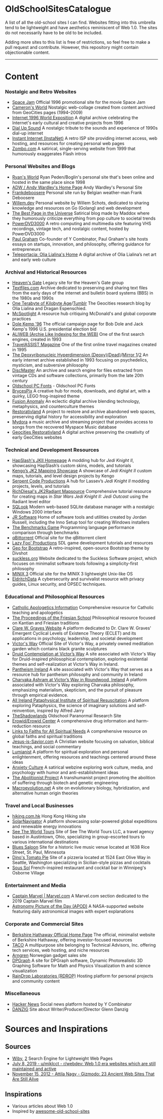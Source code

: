 # OldSchoolSitesCatalogue
A list of all the old-school sites I can find. Websites fitting into this umbrella tend to be lightweight and have aesthetics reminiscent of Web 1.0. The sites do not necessarily have to be old to be included.

Adding more sites to this list is free of restrictions, so feel free to make a pull request and contribute. However, this repository might contain objectionable content.

---

# Content
### Nostalgic and Retro Websites
- [Space Jam](https://www.spacejam.com/1996/) Official 1996 promotional site for the movie Space Jam
- [Cameron's World](https://www.cameronsworld.net/) Nostalgic web-collage created from content archived from GeoCities pages (1994–2009)
- [Internet 1996 World Exposition](https://park.org/) A digital archive celebrating the Internet's early cultural and creative projects from 1996
- [Dial Up Sound](https://www.dialupsound.com/) A nostalgic tribute to the sounds and experience of 1990s dial-up internet
- [Instant Internet (InstaNet)](https://www.instanet.com/) A retro ISP site providing internet access, web hosting, and resources for creating personal web pages
- [Zombo.com](https://zombo.com/) A satirical, single-serving website from 1999 that humorously exaggerates Flash intros

### Personal Websites and Blogs
- [Ryan's World](http://boglin.iwarp.com/) Ryan Peden/Boglin's personal site that's been online and hosted in the same place since 1998
- [ADW / Andy Wardley's Home Page](https://wardley.org/) Andy Wardley's Personal Site
- [Frankdeboosere](https://www.frankdeboosere.be/) Personal site run by Belgian weather-man Frank Deboosere
- [Willem.dev](https://www.willem.dev/) Personal website by Willem Schots, dedicated to sharing knowledge and resources on Go (Golang) and web development
- [The Best Page in the Universe](http://maddox.xmission.com/) Satirical blog made by Maddox where they humorously criticize everything from pop culture to societal trends
- [PowerDVD3000](https://www.dvd3000.ca/) A retro computing and multimedia site featuring VHS recordings, vintage tech, and nostalgic content, hosted by PowerDVD3000
- [Paul Graham](https://paulgraham.com/) Co-founder of Y Combinator, Paul Graham's site hosts essays on startups, innovation, and philosophy, offering guidance for entrepreneurs
- [Teleportacia: Olia Lialina's Home](http://art.teleportacia.org/) A digital archive of Olia Lialina’s net art and early web culture

### Archival and Historical Resources
- [Heaven's Gate](https://www.heavensgate.com/) Legacy site for the Heaven's Gate group
- [Textfiles.com](http://textfiles.com/thoughts/) Archive dedicated to preserving and sharing text files from the early days of the internet and bulletin board systems (BBS) in the 1980s and 1990s
- [One Terabyte of Kilobyte Age](https://blog.geocities.institute/)/[Tumblr](https://oneterabyteofkilobyteage.tumblr.com/) The Geocities research blog by Olia Lialina and Dragan Espenschied.
- [McSpotlight](https://www.mcspotlight.org/index.shtml) A resource hub critiquing McDonald's and global corporate practices
- [Dole Kemp '96](https://www.dolekemp96.org/main.htm) The official campaign page for Bob Dole and Jack Kemp's 1996 U.S. presidential election bid
- [ALIWEB (Archie Like Indexing for the WEB)](http://www.aliweb.com/) One of the first search engines, created in 1993
- [TravelASSIST Magazine](http://travelassist.com/mag/mag_home.html) One of the first online travel magazines created in 1995
- [The Deoxyribonucleic Hyperdimension (Deoxy)(Dead)](https://web.archive.org/web/20240906001207/https://deoxy.org/)/[Mirror 1](https://tedwilliams.co/deoxy/)/[2](https://jacobsm.com/deoxy/deoxy.org/index.html) An early internet archive established in 1993 focusing on psychedelics, mysticism, and subversive philosophy
- [DiscMaster](http://discmaster.textfiles.com/) An archive and search engine for files extracted from vintage CDs and software collections, primarily from the late 20th century
- [Oldschool PC Fonts](https://int10h.org/oldschool-pc-fonts/) - Oldschool PC Fonts
- [BrycesPix](https://lelegofrog.github.io/index.html) A creative hub for mods, downloads, and digital art, with a quirky, LEGO frog-inspired theme
- [Fusion Anomaly](https://fusionanomaly.net/) An eclectic digital archive blending technology, metaphysics, and counterculture themes
- [Restorativland](https://restorativland.org/) A project to restore and archive abandoned web spaces, preserving digital history for accessibility and exploration
- [Mydora](https://mydora.restorativland.org/) a music archive and streaming project that provides access to songs from the recovered Myspace Music database
- [Geocities Restorativland](https://geocities.restorativland.org/) A digital archive preserving the creativity of early GeoCities websites

### Technical and Development Resources
- [HapSlash's JKII Homepage](https://jkhub.org/sites/hapslash/) A modding hub for _Jedi Knight II_, showcasing HapSlash’s custom skins, models, and tutorials
- [Kengo’s JK2 Mapping Showcase](https://jkhub.org/sites/kengo/) A showcase of _Jedi Knight II_ custom maps, tutorials, and level design projects by Kengo
- [Serpent Code Productions](https://jkhub.org/sites/lassev/) A hub for Lassev’s _Jedi Knight II_ modding projects, levels, and tutorials
- [RichDiesal's JK2Radiant Mapsource](https://jkhub.org/mapping/richdiesal/richdiesal.htm) Comprehensive tutorial resource for creating maps in _Star Wars Jedi Knight II: Jedi Outcast_ using the Radiant level editor
- [SQLook](https://sqlook.com/) Modern web-based SQLite database manager with a nostalgic Windows 2000 interface
- [JR Software](https://jrsoftware.org/) Home of software tools and utilities created by Jordan Russell, including the Inno Setup tool for creating Windows installers
- [The Benchmarks Game](https://benchmarksgame-team.pages.debian.net/benchmarksgame) Programming language performance comparison through benchmarks
- [qBittorrent](https://www.qbittorrent.org/) Official site for the qBittorrent client
- [Lazy Foo' Productions](https://lazyfoo.net) SDL game development tutorials and resources
- [Geo for Bootstrap](https://code.divshot.com/geo-bootstrap/) A retro-inspired, open-source Bootstrap theme by Divshot
- [suckless.org](https://suckless.org/) Website dedicated to the Suckless Software project, which focuses on minimalist software tools following a simplicity-first philosophy
- [MINIX 3](http://www.minix3.org/) Official site for the MINIX 3 lightweight Unix-like OS
- [EldritchData](https://eldritchdata.neocities.org/) A cybersecurity and survivalist resource with privacy guides, Linux security, and OPSEC techniques.

### Educational and Philosophical Resources
- [Catholic Apologetics Information](http://catholicapologetics.info/) Comprehensive resource for Catholic teaching and apologetics
- [The Proceedings of the Friesian School](https://friesian.com/) Philosophical resource focused on Kantian and Friesian traditions
- [Clare W. Graves Website](https://www.clarewgraves.com/) A platform dedicated to Dr. Clare W. Graves' Emergent Cyclical Levels of Existence Theory (ECLET) and its applications in psychology, leadership, and societal development
- [Victor's Way](https://www.victorsway.eu/) Official Site of Victor's Way, a privately owned meditation garden which contains black granite sculptures
- [Druid Contemplation at Victor’s Way](http://www.vwsp.eu/) A site associated with Victor's Way for Druid-inspired philosophical contemplation, exploring existential themes and self-realization at Victor’s Way in Ireland.
- [Pantheism Ireland](http://www.pantheism.ie/) A site associated with Victor's Way that serves as a resource hub for pantheism philosophy and community in Ireland
- [Charvaka Ashram at Victor’s Way in Roundwood, Ireland](http://www.charvaka.ie/) A platform associated with Victor's Way exploring Charvaka philosophy, emphasizing materialism, skepticism, and the pursuit of pleasure through empirical evidence.
- [All Ireland Pataphysical Institute of Spiritual Resuscitation](http://www.pataphysicalinstitute.eu/) A platform exploring Pataphysics, the science of imaginary solutions and self-reinvention, inspired by Alfred Jarry
- [TheShadowlands](https://theshadowlands.net/) Oldschool Paranormal Research Site
- [Erowid/Erowid Center](https://www.erowid.org/) A comprehensive drug information and harm-reduction resource
- [Links to Faiths for All Spiritual Needs](https://gorgosss.tripod.com/index.html) A comprehensive resource on global faiths and spiritual traditions
- [Jesus-is-Savior.com](https://www.jesus-is-savior.com/) A Christian website focusing on salvation, biblical teachings, and social commentary
- [Lumianist](https://www.lumianist.org) A platform for spiritual exploration and personal enlightenment, offering resources and teachings centered around these ideas
- [Anxiety Culture](http://www.anxietyculture.com/) A satirical webzine exploring work culture, media, and psychology with humor and anti-establishment ideas
- [The Abolitionist Project](https://www.abolitionist.com/index.html) A transhumanist project promoting the abolition of suffering through biotech and genetic engineering
- [Macroevolution.net](https://www.macroevolution.net/) A site on evolutionary biology, hybridization, and alternative human origin theories

### Travel and Local Businesses
- [hiking.com.hk](http://www.hiking.com.hk/) Hong Kong Hiking site
- [SolarNavigator](https://www.solarnavigator.net/global_expedition.htm) A platform showcasing solar-powered global expeditions and renewable energy innovations
- [See The World Tours](https://www.seetheworldtours.com/default.html) Site of See The World Tours LLC, a travel agency based in Austintown, Ohio, specializing in group-escorted tours to various international destinations
- [Blues Saloon](https://www.bluessaloon.org/) Site for a historic live music venue located at 1638 Rice Street, St. Paul, Minnesota
- [Dino's Tomato Pie](https://www.dinostomatopie.com) Site of a pizzeria located at 1524 East Olive Way in Seattle, Washington specializing in Sicilian-style pizzas and cocktails
- [Sous Sol](http://www.soussolosborne.com/) French-inspired restaurant and cocktail bar in Winnipeg's Osborne Village

### Entertainment and Media
- [Captain Marvel | Marvel.com](https://www.marvel.com/captainmarvel) A Marvel.com section dedicated to the 2019 Captain Marvel film
- [Astronomy Picture of the Day (APOD)](https://apod.nasa.gov/apod/astropix.html) A NASA-supported website featuring daily astronomical images with expert explanations

### Corporate and Commercial Sites
- [Berkshire Hathaway Official Home Page](https://www.berkshirehathaway.com/) The official, minimalist website of Berkshire Hathaway, offering investor-focused resources
- [TACO](http://www.taco.com/) A multipurpose site belonging to Technical Advisors, Inc. offering tech services, web hosting, and niche resources
- [Arngren](https://arngren.net/) Norwegian gadget sales site
- [DPGraph](http://www.dpgraph.com/) A site for DPGraph software, Dynamic Photorealistic 3D Graphing Software for Math and Physics Visualization th and science visualization
- [RainDrop Laboratories (RDROP)](http://www.rdrop.com/) Hosting platform for personal projects and community content

### Miscellaneous
- [Hacker News](https://news.ycombinator.com/) Social news platform hosted by Y Combinator
- [DANZIG](http://www.danzig-verotik.com/) Site about Writer/Producer/Director Glenn Danzig
# Sources and Inspirations
## Sources
- [Wiby](https://wiby.org/), [2](https://wiby.me/) Search Engine for Lightweight Web Pages
- [July 8, 2019 - u/miklcct - r/webdev: Web 1.0 era websites which are still maintained and active](https://www.reddit.com/r/webdev/comments/caezeo/web_10_era_websites_which_are_still_maintained/)
- [November 15, 2012 - Attila Nagy - Gizmodo: 23 Ancient Web Sites That Are Still Alive](https://gizmodo.com/23-ancient-web-sites-that-are-still-alive-5960831)
## Inspirations
- Various articles about Web 1.0
- Inspired by [awesome-old-school-sites](https://github.com/mega8bit/awesome-old-school-sites)
